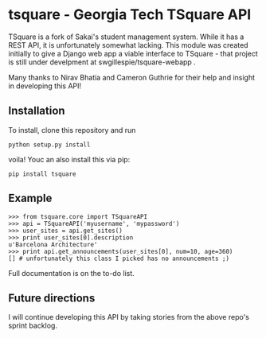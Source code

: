 tsquare - Georgia Tech TSquare API
===================

TSquare is a fork of Sakai's student management system. While it has a
REST API, it is unfortunately somewhat lacking. This module was created
initially to give a Django web app a viable interface to TSquare - that
project is still under develpment at swgillespie/tsquare-webapp .

Many thanks to Nirav Bhatia and Cameron Guthrie for their help and insight
in developing this API!

Installation
--------------

To install, clone this repository and run
```
python setup.py install
```
voila! Youc an also install this via pip:

```
pip install tsquare
```

Example
---------------
```
>>> from tsquare.core import TSquareAPI
>>> api = TSquareAPI('myusername', 'mypassword')
>>> user_sites = api.get_sites()
>>> print user_sites[0].description
u'Barcelona Architecture'
>>> print api.get_announcements(user_sites[0], num=10, age=360)
[] # unfortunately this class I picked has no announcements ;)
```
Full documentation is on the to-do list.


Future directions
-------------------
I will continue developing this API by taking stories from the above
repo's sprint backlog.





